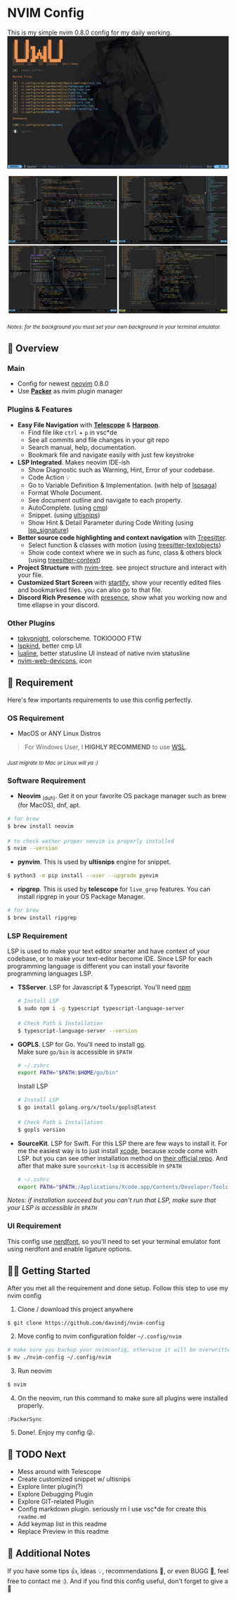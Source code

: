 #  NVIM Config
This is my simple nvim 0.8.0 config for my daily working.
![](src-readme/nvim_home.png)
<p align="center">
    <img src='./src-readme/nvim_davindj_ss_diagnostic.png' width="49%">
    <img src='./src-readme/nvim_davindj_ss_codeoutline.png' width="49%">
    <img src='./src-readme/nvim_davindj_ss_codereference.png' width="49%">
    <img src='./src-readme/nvim_davindj_ss_telescope.png' width="49%">
</p>

<sub>_Notes: for the background you must set your own background in your terminal emulator._</sub>

## 🌟 Overview
### Main
- Config for newest [neovim](https://neovim.io) 0.8.0
- Use [**Packer**](https://github.com/wbthomason/packer.nvim) as nvim plugin manager

### Plugins & Features
- **Easy File Navigation** with [**Telescope**](https://github.com/nvim-telescope/telescope.nvim) & [**Harpoon**](https://github.com/ThePrimeagen/harpoon). 
    - Find file like `ctrl` + `p` in vsc*de
    - See all commits and file changes in your git repo
    - Search manual, help, documentation.
    - Bookmark file and navigate easily with just few keystroke
- **LSP Integrated**. Makes neovim IDE-ish
    - Show Diagnostic such as Warning, Hint, Error of your codebase.
    - Code Action 💡
    - Go to Variable Definition & Implementation. (with help of [lspsaga](glepnir/lspsaga.nvim))
    - Format Whole Document.
    - See document outline and navigate to each property.
    - AutoComplete. (using [cmp](https://github.com/hrsh7th/nvim-cmp))
    - Snippet. (using [ultisnips](https://github.com/SirVer/ultisnips))
    - Show Hint & Detail Parameter during Code Writing (using [lsp_signature](https://github.com/ray-x/lsp_signature.nvim))
- **Better source code highlighting and context navigation** with [Treesitter](https://github.com/nvim-treesitter/nvim-treesitter).
    - Select function & classes with motion (using [treesitter-textobjects](https://github.com/nvim-treesitter/nvim-treesitter-textobjects))
    - Show code context where we in such as func, class & others block (using [treesitter-context](https://github.com/nvim-treesitter/nvim-treesitter-context))
- **Project Structure** with [nvim-tree](https://github.com/kyazdani42/nvim-tree.lua). see project structure and interact with your file.
- **Customized Start Screen** with [startify](https://github.com/mhinz/vim-startify), show your recently edited files and bookmarked files. you can also go to that file.
- **Discord Rich Presence** with [presence](https://github.com/andweeb/presence.nvim), show what you working now and time ellapse in your discord.

### Other Plugins
- [tokyonight](https://github.com/folke/tokyonight.nvim), colorscheme. TOKIOOOO FTW
- [lspkind](https://github.com/onsails/lspkind.nvim), better cmp UI
- [lualine](https://github.com/nvim-lualine/lualine.nvim), better statusline UI instead of native nvim statusline
- [nvim-web-devicons](https://github.com/kyazdani42/nvim-web-devicons), icon


## 🔧 Requirement
Here's few importants requirements to use this config perfectly.

### OS Requirement
- MacOS or ANY Linux Distros
> For Windows User, I **HIGHLY RECOMMEND** to use [WSL](https://learn.microsoft.com/en-us/windows/wsl/install).  

<sub>*Just migrate to Mac or Linux will ya :)*</sub>

### Software Requirement
- **Neovim** <sub>(duh)</sub>. Get it on your favorite OS package manager such as brew (for MacOS), dnf, apt.
```sh
# for brew
$ brew install neovim

# to check wether proper neovim is properly installed
$ nvim --version
```
- **pynvim**. This is used by **ultisnips** engine for snippet.
```sh
$ python3 -m pip install --user --upgrade pynvim
```
- **ripgrep**. This is used by **telescope** for `live_grep` features. You can install ripgrep in your OS Package Manager.
```sh
# for brew
$ brew install ripgrep
```

### LSP Requirement 
LSP is used to make your text editor smarter and have context of your codebase, or to make your text-editor become IDE. Since LSP for each programming language is different you can install your favorite programming languages LSP.
- **TSServer**. LSP for Javascript & Typescript. You'll need [npm](https://www.npmjs.com)
    ```bash
    # Install LSP
    $ sudo npm i -g typescript typescript-language-server

    # Check Path & Installation
    $ typescript-language-server --version
    ```
- **GOPLS**. LSP for Go. You'll need to install [go](https://go.dev).  
    Make sure `go/bin` is accessible in `$PATH`
    ```sh
    # ~/.zshrc
    export PATH="$PATH:$HOME/go/bin"
    ```          
    Install LSP
    ```bash
    # Install LSP
    $ go install golang.org/x/tools/gopls@latest

    # Check Path & Installation
    $ gopls version
    ```
- **SourceKit**. LSP for Swift. For this LSP there are few ways to install it. For me the easiest way is to just install [xcode](https://developer.apple.com/xcode/), because xcode come with LSP. but you can see other installation method on [their official repo](https://github.com/apple/sourcekit-lsp). And after that make sure `sourcekit-lsp` is accessible in `$PATH`
    ```sh
    # ~/.zshrc
    export PATH="$PATH:/Applications/Xcode.app/Contents/Developer/Toolchains/XcodeDefault.xctoolchain/usr/bin/sourcekit-lsp"
    ```
_Notes: if installation succeed but you can't run that LSP, make sure that your LSP is accessible in `$PATH`_

### UI Requirement
This config use [nerdfont](https://www.nerdfonts.com/font-downloads), so you'll need to set your terminal emulator font using nerdfont and enable ligature options.


## 🏃‍♂️ Getting Started
After you met all the requirement and done setup. Follow this step to use my nvim config
1. Clone / download this project anywhere
```sh
$ git clone https://github.com/davindj/nvim-config
```
2. Move config to nvim configuration folder `~/.config/nvim`
```sh
# make sure you backup your nvimconfig, otherwise it will be overwritten
$ mv ./nvim-config ~/.config/nvim
```
3. Run neovim
```sh
$ nvim
```
4. On the neovim, run this command to make sure all plugins were installed properly.
```
:PackerSync
```
5. Done!. Enjoy my config 😜.


## 🎯 TODO Next
- Mess around with Telescope
- Create customized snippet w/ ultisnips
- Explore linter plugin(?)
- Explore Debugging Plugin
- Explore GIT-related Plugin 
- Config markdown plugin. seriously rn I use vsc*de for create this `readme.md`
- Add keymap list in this readme
- Replace Preview in this readme


## 📒 Additional Notes
If you have some tips 👍, ideas 💡, recommendations 📝, or even BUGG 👾, feel free to contact me :). And if you find this config useful, don't forget to give a 🌟
